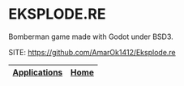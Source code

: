 # EKSPLODE.RE
 
 Bomberman game made with Godot under BSD3.
 
 SITE: https://github.com/AmarOk1412/Eksplode.re

 | [Applications](https://portable-linux-apps.github.io/apps.html) | [Home](https://portable-linux-apps.github.io)
 | --- | --- |
